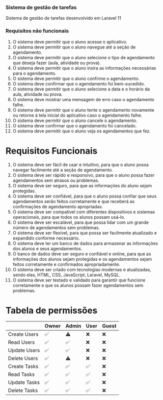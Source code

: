 ### Sistema de gestão de tarefas
Sistema de gestão de tarefas desenvolvido em Laravel 11 

### Requisitos não funcionais

1. O sistema deve permitir que o aluno acesse o aplicativo.
2. O sistema deve permitir que o aluno navegue até a seção de agendamento.
3. O sistema deve permitir que o aluno selecione o tipo de agendamento que deseja fazer (aula, atividade ou prova).
4. O sistema deve permitir que o aluno insira as informações necessárias para o agendamento.
5. O sistema deve permitir que o aluno confirme o agendamento.
6. O sistema deve confirmar que o agendamento foi bem-sucedido.
7. O sistema deve permitir que o aluno selecione a data e o horário da aula, atividade ou prova.
8. O sistema deve mostrar uma mensagem de erro caso o agendamento falhe.
9. O sistema deve permitir que o aluno tente o agendamento novamente ou retorne à tela inicial do aplicativo caso o agendamento falhe.
10. O sistema deve permitir que o aluno cancele o agendamento.
11. O sistema deve confirmar que o agendamento foi cancelado.
12. O sistema deve permitir que o aluno veja os agendamentos que fez.

# Requisitos Funcionais

1. O sistema deve ser fácil de usar e intuitivo, para que o aluno possa navegar facilmente até a seção de agendamento.
2. O sistema deve ser rápido e responsivo, para que o aluno possa fazer agendamentos sem atrasos ou problemas.
3. O sistema deve ser seguro, para que as informações do aluno sejam protegidas.
4. O sistema deve ser confiável, para que o aluno possa confiar que seus agendamentos serão feitos corretamente e que receberá as confirmações de agendamento apropriadas.
5. O sistema deve ser compatível com diferentes dispositivos e sistemas operacionais, para que todos os alunos possam usá-lo.
6. O sistema deve ser escalável, para que possa lidar com um grande número de agendamentos sem problemas.
7. O sistema deve ser flexível, para que possa ser facilmente atualizado e expandido conforme necessário.
8. O sistema deve ter um banco de dados para armazenar as informações dos alunos e seus agendamentos.
9. O banco de dados deve ser seguro e confiável e online, para que as informações dos alunos sejam protegidas e os agendamentos sejam feitos corretamente e confirmados apropriadamente.
10. O sistema deve ser criado com tecnologias modernas e atualizadas, sendo elas, HTML, CSS, JavaScript, Laravel, MySQL.
11. O sistema deve ser testado e validado para garantir que funcione corretamente e que os alunos possam fazer agendamentos sem problemas.


# Tabela de permissões
|  | Owner | Admin | User | Guest |
|---|---|---|---|---|
| Create Users | ✅ | ⚠️ | ❌ | ❌ |
| Read Users | ✅ | ✅ | ❌ | ❌ |
| Update Users | ✅ | ✅ | ❌ | ❌ |
| Delete Users | ✅ | ⚠️ | ❌ | ❌ |
| Create Tasks | ✅ | ✅ | ✅ | ❌ |
| Read Tasks | ✅ | ✅ | ✅ | ❌ |
| Update Tasks | ✅ | ✅ | ✅ | ❌ |
| Delete Tasks | ✅ | ✅ | ✅ | ❌ |
